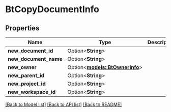 # BtCopyDocumentInfo

## Properties

Name | Type | Description | Notes
------------ | ------------- | ------------- | -------------
**new_document_id** | Option<**String**> |  | [optional]
**new_document_name** | Option<**String**> |  | [optional]
**new_owner** | Option<[**models::BtOwnerInfo**](BTOwnerInfo.md)> |  | [optional]
**new_parent_id** | Option<**String**> |  | [optional]
**new_project_id** | Option<**String**> |  | [optional]
**new_workspace_id** | Option<**String**> |  | [optional]

[[Back to Model list]](../README.md#documentation-for-models) [[Back to API list]](../README.md#documentation-for-api-endpoints) [[Back to README]](../README.md)


